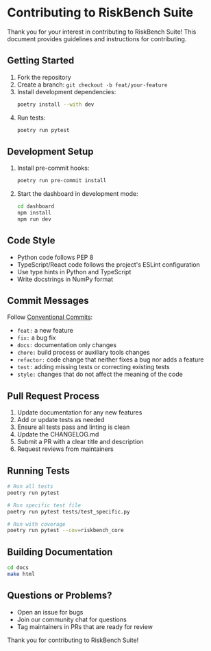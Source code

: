 # Contributing to RiskBench Suite

Thank you for your interest in contributing to RiskBench Suite! This document provides guidelines and instructions for contributing.

## Getting Started

1. Fork the repository
2. Create a branch: `git checkout -b feat/your-feature`
3. Install development dependencies:
   ```bash
   poetry install --with dev
   ```
4. Run tests:
   ```bash
   poetry run pytest
   ```

## Development Setup

1. Install pre-commit hooks:
   ```bash
   poetry run pre-commit install
   ```

2. Start the dashboard in development mode:
   ```bash
   cd dashboard
   npm install
   npm run dev
   ```

## Code Style

- Python code follows PEP 8
- TypeScript/React code follows the project's ESLint configuration
- Use type hints in Python and TypeScript
- Write docstrings in NumPy format

## Commit Messages

Follow [Conventional Commits](https://www.conventionalcommits.org/):

- `feat:` a new feature
- `fix:` a bug fix
- `docs:` documentation only changes
- `chore:` build process or auxiliary tools changes
- `refactor:` code change that neither fixes a bug nor adds a feature
- `test:` adding missing tests or correcting existing tests
- `style:` changes that do not affect the meaning of the code

## Pull Request Process

1. Update documentation for any new features
2. Add or update tests as needed
3. Ensure all tests pass and linting is clean
4. Update the CHANGELOG.md
5. Submit a PR with a clear title and description
6. Request reviews from maintainers

## Running Tests

```bash
# Run all tests
poetry run pytest

# Run specific test file
poetry run pytest tests/test_specific.py

# Run with coverage
poetry run pytest --cov=riskbench_core
```

## Building Documentation

```bash
cd docs
make html
```

## Questions or Problems?

- Open an issue for bugs
- Join our community chat for questions
- Tag maintainers in PRs that are ready for review

Thank you for contributing to RiskBench Suite!
